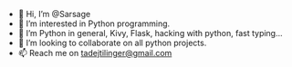 - 👋 Hi, I’m @Sarsage
- 👀 I’m interested in Python programming.
- 🌱 I’m Python in general, Kivy, Flask, hacking with python, fast typing...
- 💞️ I’m looking to collaborate on all python projects.
- 📫 Reach me on tadejtilinger@gmail.com 

<!---
Sarsage/Sarsage is a ✨ special ✨ repository because its `README.md` (this file) appears on your GitHub profile.
You can click the Preview link to take a look at your changes.
--->
